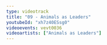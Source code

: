 ```yaml
---
type: videotrack
title: "09 - Animals as Leaders"
youtubeId: "xh7z40ESsg0"
videoevents: vevt0036
videoartists: ["Animals as Leaders"]
---
```


